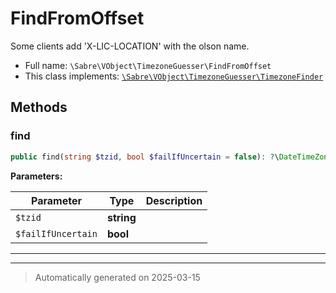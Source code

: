 
# FindFromOffset

Some clients add 'X-LIC-LOCATION' with the olson name.



* Full name: `\Sabre\VObject\TimezoneGuesser\FindFromOffset`
* This class implements:
[`\Sabre\VObject\TimezoneGuesser\TimezoneFinder`](./TimezoneFinder.md)




## Methods


### find



```php
public find(string $tzid, bool $failIfUncertain = false): ?\DateTimeZone
```








**Parameters:**

| Parameter | Type | Description |
|-----------|------|-------------|
| `$tzid` | **string** |  |
| `$failIfUncertain` | **bool** |  |





***


***
> Automatically generated on 2025-03-15
